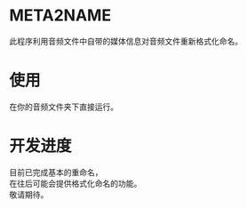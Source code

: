 # META2NAME
此程序利用音频文件中自带的媒体信息对音频文件重新格式化命名。

# 使用
在你的音频文件夹下直接运行。

# 开发进度
目前已完成基本的重命名，  
在往后可能会提供格式化命名的功能。  
敬请期待。
